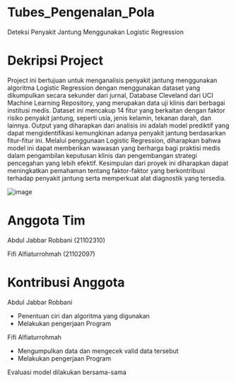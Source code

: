 # Tubes_Pengenalan_Pola
Deteksi Penyakit Jantung Menggunakan Logistic Regression

# Dekripsi Project
Project ini bertujuan untuk menganalisis penyakit jantung menggunakan algoritma Logistic Regression dengan menggunakan dataset yang dikumpulkan secara sekunder dari jurnal, Database Cleveland dari UCI Machine Learning Repository, yang merupakan data uji klinis dari berbagai institusi medis. Dataset ini mencakup 14 fitur yang berkaitan dengan faktor risiko penyakit jantung, seperti usia, jenis kelamin, tekanan darah, dan lainnya. Output yang diharapkan dari analisis ini adalah model prediktif yang dapat mengidentifikasi kemungkinan adanya penyakit jantung berdasarkan fitur-fitur ini. Melalui penggunaan Logistic Regression, diharapkan bahwa model ini dapat memberikan wawasan yang berharga bagi praktisi medis dalam pengambilan keputusan klinis dan pengembangan strategi pencegahan yang lebih efektif. Kesimpulan dari proyek ini diharapkan dapat meningkatkan pemahaman tentang faktor-faktor yang berkontribusi terhadap penyakit jantung serta memperkuat alat diagnostik yang tersedia.

![image](https://github.com/bluevita/Tubes_Pengenalan_Pola/assets/99781596/200d29a8-5488-481e-a154-2698db4e7743)

# Anggota Tim
Abdul Jabbar Robbani (21102310)

Fifi Alfiaturrohmah (21102097)

# Kontribusi Anggota
Abdul Jabbar Robbani
- Penentuan ciri dan algoritma yang digunakan
- Melakukan pengerjaan Program

Fifi Alfiaturrohmah
- Mengumpulkan data dan mengecek valid data tersebut
- Melakukan pengerjaan Program

Evaluasi model dilakukan bersama-sama
